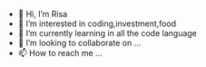 - 👋 Hi, I’m Risa
- 👀 I’m interested in coding,investment,food
- 🌱 I’m currently learning in all the code language
- 💞️ I’m looking to collaborate on ...
- 📫 How to reach me ...

<!---
RisaSKR/RisaSKR is a ✨ special ✨ repository because its `README.md` (this file) appears on your GitHub profile.
You can click the Preview link to take a look at your changes.
--->
